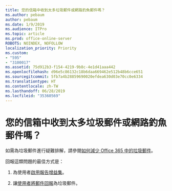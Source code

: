 ```yaml
---
title: 您的信箱中收到太多垃圾郵件或網路釣魚郵件嗎？
ms.author: pebaum
author: pebaum
ms.date: 1/9/2019
ms.audience: ITPro
ms.topic: article
ms.prod: office-online-server
ROBOTS: NOINDEX, NOFOLLOW
localization_priority: Priority
ms.custom:
- "595"
- "3100017"
ms.assetid: 75d912b3-f154-4219-9b8c-4e1d41aaa442
ms.openlocfilehash: d96e5c86132c18b6daa669462e512b48b6cce651
ms.sourcegitcommit: 5fb7a4b28859690020efdea630d03e70cc0e6334
ms.translationtype: HT
ms.contentlocale: zh-TW
ms.lasthandoff: 06/28/2019
ms.locfileid: "35360569"
---
```

# <a name="are-you-getting-too-much-spam-or-phish-in-your-mailbox"></a>您的信箱中收到太多垃圾郵件或網路釣魚郵件嗎？

如需為垃圾郵件進行疑難排解，請參閱[如何減少 Office 365 中的垃圾郵件](https://docs.microsoft.com/office365/securitycompliance/reduce-spam-email)。
  
回報這類問題的最佳方式是：
  
1. 為使用者[啟用報告增益集](https://docs.microsoft.com/office365/securitycompliance/enable-the-report-message-add-in)。

2. 讓[使用者將郵件回報](https://support.office.com/article/b5caa9f1-cdf3-4443-af8c-ff724ea719d2)為垃圾郵件。
